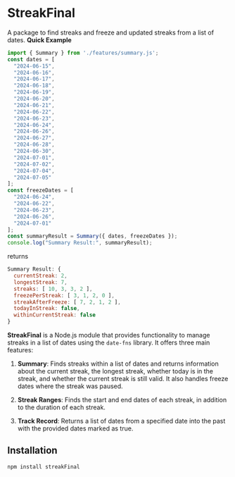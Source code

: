 # StreakFinal
A package to find streaks and freeze and updated streaks from a list of dates.
**Quick Example**
```js
import { Summary } from './features/summary.js';
const dates = [
  "2024-06-15",
  "2024-06-16",
  "2024-06-17",
  "2024-06-18",
  "2024-06-19",
  "2024-06-20",
  "2024-06-21",
  "2024-06-22",
  "2024-06-23",
  "2024-06-24",
  "2024-06-26",
  "2024-06-27",
  "2024-06-28",
  "2024-06-30",
  "2024-07-01",
  "2024-07-02",
  "2024-07-04",
  "2024-07-05"
];
const freezeDates = [
  "2024-06-24",
  "2024-06-22",
  "2024-06-23",
  "2024-06-26",
  "2024-07-01"
];
const summaryResult = Summary({ dates, freezeDates });
console.log("Summary Result:", summaryResult);
```
returns
```js
Summary Result: {
  currentStreak: 2,
  longestStreak: 7,
  streaks: [ 10, 3, 3, 2 ],
  freezePerStreak: [ 3, 1, 2, 0 ],
  streakAfterFreeze: [ 7, 2, 1, 2 ],
  todayInStreak: false,
  withinCurrentStreak: false
}
```
**StreakFinal** is a Node.js module that provides functionality to manage streaks in a list of dates using the `date-fns` library. It offers three main features:

1. **Summary**: Finds streaks within a list of dates and returns information about the current streak, the longest streak, whether today is in the streak, and whether the current streak is still valid. It also handles freeze dates where the streak was paused.

2. **Streak Ranges**: Finds the start and end dates of each streak, in addition to the duration of each streak.

3. **Track Record**: Returns a list of dates from a specified date into the past with the provided dates marked as true.

## Installation

```bash
npm install streakFinal

